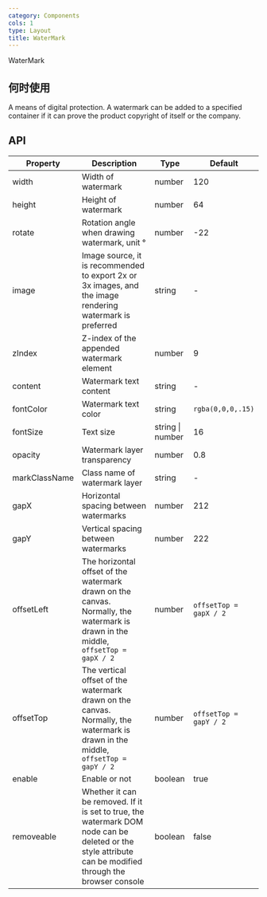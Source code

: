 ```yaml
---
category: Components
cols: 1
type: Layout
title: WaterMark
---
```


WaterMark

## 何时使用

A means of digital protection. A watermark can be added to a specified container if it can prove the product copyright of itself or the company.

## API

| Property | Description | Type | Default |
| --- | --- | --- | --- |
| width | Width of watermark | number | 120 |
| height | Height of watermark | number | 64 |
| rotate | Rotation angle when drawing watermark, unit °| number | -22 |
| image | Image source, it is recommended to export 2x or 3x images, and the image rendering watermark is preferred | string | - |
| zIndex | Z-index of the appended watermark element | number | 9 |
| content | Watermark text content | string | - |
| fontColor | Watermark text color | string | `rgba(0,0,0,.15)` |
| fontSize | Text size | string \| number | 16 |
| opacity | Watermark layer transparency | number | 0.8 |
| markClassName | Class name of watermark layer | string | - |
| gapX | Horizontal spacing between watermarks | number | 212 |
| gapY | Vertical spacing between watermarks | number | 222 |
| offsetLeft | The horizontal offset of the watermark drawn on the canvas. Normally, the watermark is drawn in the middle,  `offsetTop = gapX / 2` | number | `offsetTop = gapX / 2` |
| offsetTop | The vertical offset of the watermark drawn on the canvas. Normally, the watermark is drawn in the middle,  `offsetTop = gapY / 2` | number | `offsetTop = gapY / 2` |
| enable | Enable or not | boolean | true |
| removeable | Whether it can be removed. If it is set to true, the watermark DOM node can be deleted or the style attribute can be modified through the browser console | boolean | false |
